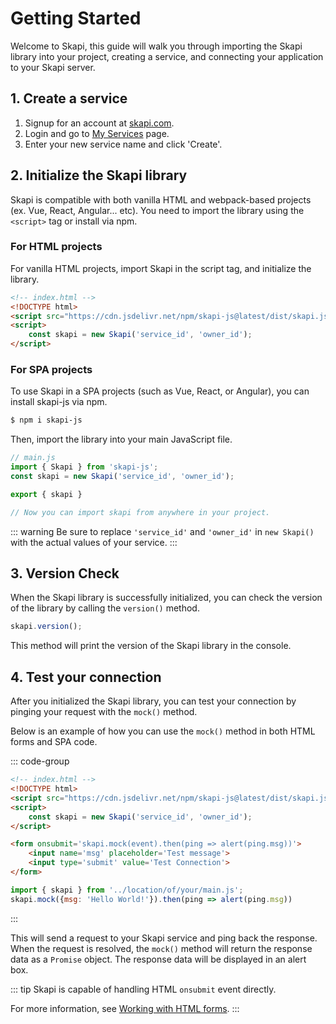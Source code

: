 # Getting Started

Welcome to Skapi, this guide will walk you through importing the Skapi library into your project, creating a service, and connecting your application to your Skapi server.


## 1. Create a service

1. Signup for an account at [skapi.com](https://www.skapi.com/signup).
2. Login and go to [My Services](https://www.skapi.com/my-services) page.
3. Enter your new service name and click 'Create'.

## 2. Initialize the Skapi library

Skapi is compatible with both vanilla HTML and webpack-based projects (ex. Vue, React, Angular... etc).
You need to import the library using the `<script>` tag or install via npm.

### For HTML projects

For vanilla HTML projects, import Skapi in the script tag, and initialize the library.

```html
<!-- index.html -->
<!DOCTYPE html>
<script src="https://cdn.jsdelivr.net/npm/skapi-js@latest/dist/skapi.js"></script>
<script>
    const skapi = new Skapi('service_id', 'owner_id');
</script>
```

### For SPA projects

To use Skapi in a SPA projects (such as Vue, React, or Angular), you can install skapi-js via npm.

```sh
$ npm i skapi-js
```

Then, import the library into your main JavaScript file.

```javascript
// main.js
import { Skapi } from 'skapi-js';
const skapi = new Skapi('service_id', 'owner_id');

export { skapi }

// Now you can import skapi from anywhere in your project.
```

::: warning
Be sure to replace `'service_id'` and `'owner_id'` in `new Skapi()` with the actual values of your service.
:::


## 3. Version Check

When the Skapi library is successfully initialized, you can check the version of the library by calling the `version()` method.

```js
skapi.version();
```

This method will print the version of the Skapi library in the console.


## 4. Test your connection

After you initialized the Skapi library, you can test your connection by pinging your request with the `mock()` method.

Below is an example of how you can use the `mock()` method in both HTML forms and SPA code.

::: code-group
```html [HTML]
<!-- index.html -->
<!DOCTYPE html>
<script src="https://cdn.jsdelivr.net/npm/skapi-js@latest/dist/skapi.js"></script>
<script>
    const skapi = new Skapi('service_id', 'owner_id');
</script>

<form onsubmit='skapi.mock(event).then(ping => alert(ping.msg))'>
    <input name='msg' placeholder='Test message'>
    <input type='submit' value='Test Connection'>
</form>
```

```javascript [SPA]
import { skapi } from '../location/of/your/main.js';
skapi.mock({msg: 'Hello World!'}).then(ping => alert(ping.msg))
```
:::

This will send a request to your Skapi service and ping back the response.
When the request is resolved, the `mock()` method will return the response data as a `Promise` object.
The response data will be displayed in an alert box.

::: tip
Skapi is capable of handling HTML `onsubmit` event directly.

For more information, see [Working with HTML forms](/introduction/working-with-forms).
:::